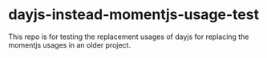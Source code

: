 # dayjs-instead-momentjs-usage-test

This repo is for testing the replacement usages of dayjs for replacing the momentjs usages in an older project.
